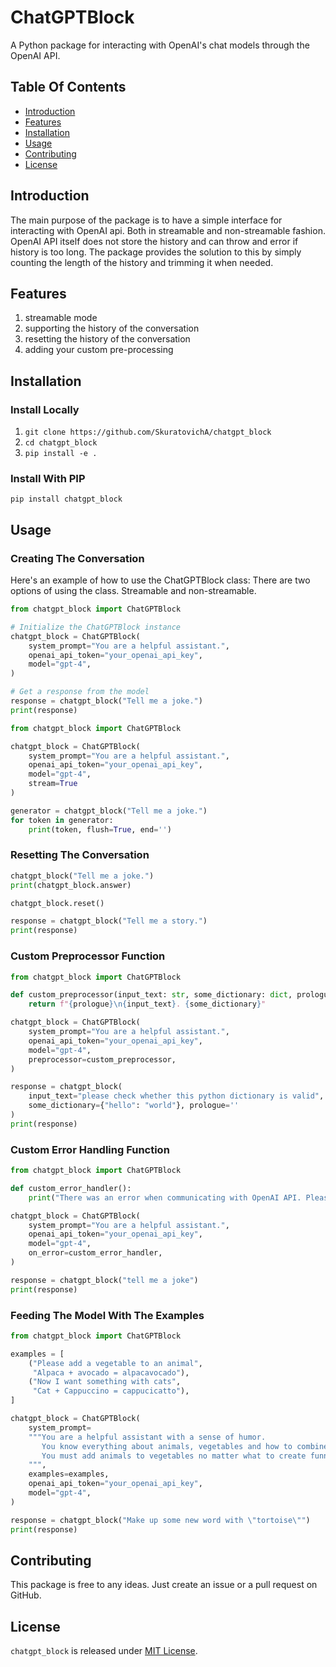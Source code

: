 # ChatGPTBlock
A Python package for interacting with OpenAI's chat models through the OpenAI API.

## Table Of Contents
- [Introduction](#introduction)
- [Features](#features)
- [Installation](#installation)
- [Usage](#usage)
- [Contributing](#contributing)
- [License](#license)


## Introduction
The main purpose of the package is to have a simple interface for interacting with OpenAI api.
Both in streamable and non-streamable fashion.
OpenAI API itself does not store the history and can throw and error if history is too long.
The package provides the solution to this by simply counting the length of the history and trimming it when needed.

## Features
1. streamable mode
2. supporting the history of the conversation
3. resetting the history of the conversation
4. adding your custom pre-processing

## Installation

### Install Locally
1. `git clone https://github.com/SkuratovichA/chatgpt_block`
2. `cd chatgpt_block`
2. `pip install -e .`

### Install With PIP
`pip install chatgpt_block`


## Usage

### Creating The Conversation
Here's an example of how to use the ChatGPTBlock class:
There are two options of using the class. Streamable and non-streamable.

```python
from chatgpt_block import ChatGPTBlock

# Initialize the ChatGPTBlock instance
chatgpt_block = ChatGPTBlock(
    system_prompt="You are a helpful assistant.",
    openai_api_token="your_openai_api_key",
    model="gpt-4",
)

# Get a response from the model
response = chatgpt_block("Tell me a joke.")
print(response)
```
    
```python
from chatgpt_block import ChatGPTBlock

chatgpt_block = ChatGPTBlock(
    system_prompt="You are a helpful assistant.",
    openai_api_token="your_openai_api_key",
    model="gpt-4",
    stream=True
)

generator = chatgpt_block("Tell me a joke.")
for token in generator:
    print(token, flush=True, end='')
```

### Resetting The Conversation

```python
chatgpt_block("Tell me a joke.")
print(chatgpt_block.answer)

chatgpt_block.reset()

response = chatgpt_block("Tell me a story.")
print(response)
```

### Custom Preprocessor Function
```python
from chatgpt_block import ChatGPTBlock

def custom_preprocessor(input_text: str, some_dictionary: dict, prologue: str) -> str:
    return f"{prologue}\n{input_text}. {some_dictionary}"

chatgpt_block = ChatGPTBlock(
    system_prompt="You are a helpful assistant.",
    openai_api_token="your_openai_api_key",
    model="gpt-4",
    preprocessor=custom_preprocessor,
)

response = chatgpt_block(
    input_text="please check whether this python dictionary is valid", 
    some_dictionary={"hello": "world"}, prologue=''
)
print(response)
```

### Custom Error Handling Function
```python
from chatgpt_block import ChatGPTBlock

def custom_error_handler():
    print("There was an error when communicating with OpenAI API. Please try again later")

chatgpt_block = ChatGPTBlock(
    system_prompt="You are a helpful assistant.",
    openai_api_token="your_openai_api_key",
    model="gpt-4",
    on_error=custom_error_handler,
)

response = chatgpt_block("tell me a joke")
print(response)
```

### Feeding The Model With The Examples
```python
from chatgpt_block import ChatGPTBlock

examples = [
    ("Please add a vegetable to an animal", 
     "Alpaca + avocado = alpacavocado"),
    ("Now I want something with cats", 
     "Cat + Cappuccino = cappucicatto"),
]

chatgpt_block = ChatGPTBlock(
    system_prompt=
    """You are a helpful assistant with a sense of humor. 
       You know everything about animals, vegetables and how to combine them. 
       You must add animals to vegetables no matter what to create funny words.
    """,
    examples=examples,
    openai_api_token="your_openai_api_key",
    model="gpt-4",
)

response = chatgpt_block("Make up some new word with \"tortoise\"")
print(response)
```

## Contributing
This package is free to any ideas. Just create an issue or a pull request on GitHub.

## License
`chatgpt_block` is released under [MIT License](LICENSE).
